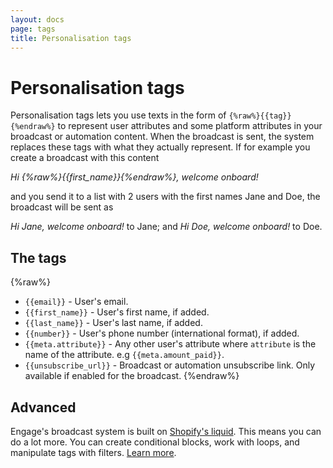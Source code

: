 ```yaml
---
layout: docs
page: tags
title: Personalisation tags
---
```


# Personalisation tags

Personalisation tags lets you use texts in the form of `{%raw%}{{tag}}{%endraw%}` to represent user attributes and some platform attributes in your broadcast or automation content. When the broadcast is sent, the system replaces these tags with what they actually represent. If for example you create a broadcast with this content

*Hi {%raw%}{{first_name}}{%endraw%}, welcome onboard!*

and you send it to a list with 2 users with the first names Jane and Doe, the broadcast will be sent as 

*Hi Jane, welcome onboard!* to Jane; and *Hi Doe, welcome onboard!* to Doe.

## The tags

{%raw%}
- `{{email}}` - User's email.
- `{{first_name}}` - User's first name, if added.
- `{{last_name}}` - User's last name, if added.
- `{{number}}` - User's phone number (international format), if added. 
- `{{meta.attribute}}` - Any other user's attribute where `attribute` is the name of the attribute. e.g `{{meta.amount_paid}}`.
- `{{unsubscribe_url}}` - Broadcast or automation unsubscribe link. Only available if enabled for the broadcast.
{%endraw%}

## Advanced

Engage's broadcast system is built on [Shopify's liquid](https://shopify.github.io/liquid/). This means you can do a lot more. You can create conditional blocks, work with loops, and manipulate tags with filters. [Learn more](https://shopify.github.io/liquid/).
